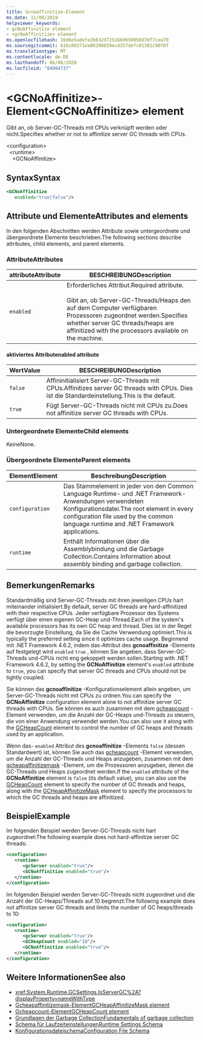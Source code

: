 ```yaml
---
title: Gcnoaffinitize-Element
ms.date: 11/08/2019
helpviewer_keywords:
- gcNoAffinitize element
- <gcNoAffinitize> element
ms.openlocfilehash: 16d6e5adefe2b632d7251669650058d7df7cea70
ms.sourcegitcommit: b16c00371ea06398859ecd157defc81301c9070f
ms.translationtype: MT
ms.contentlocale: de-DE
ms.lasthandoff: 06/06/2020
ms.locfileid: "84004737"
---
```

# <a name="gcnoaffinitize-element"></a><span data-ttu-id="ddb18-102">\<GCNoAffinitize>-Element</span><span class="sxs-lookup"><span data-stu-id="ddb18-102">\<GCNoAffinitize> element</span></span>

<span data-ttu-id="ddb18-103">Gibt an, ob Server-GC-Threads mit CPUs verknüpft werden oder nicht.</span><span class="sxs-lookup"><span data-stu-id="ddb18-103">Specifies whether or not to affinitize server GC threads with CPUs.</span></span>

\<configuration>\
&nbsp;&nbsp;\<runtime>\
&nbsp;&nbsp;&nbsp;&nbsp;\<GCNoAffinitize>

## <a name="syntax"></a><span data-ttu-id="ddb18-104">Syntax</span><span class="sxs-lookup"><span data-stu-id="ddb18-104">Syntax</span></span>

```xml
<GCNoAffinitize
   enabled="true|false"/>
```

## <a name="attributes-and-elements"></a><span data-ttu-id="ddb18-105">Attribute und Elemente</span><span class="sxs-lookup"><span data-stu-id="ddb18-105">Attributes and elements</span></span>

<span data-ttu-id="ddb18-106">In den folgenden Abschnitten werden Attribute sowie untergeordnete und übergeordnete Elemente beschrieben.</span><span class="sxs-lookup"><span data-stu-id="ddb18-106">The following sections describe attributes, child elements, and parent elements.</span></span>

### <a name="attributes"></a><span data-ttu-id="ddb18-107">Attribute</span><span class="sxs-lookup"><span data-stu-id="ddb18-107">Attributes</span></span>

|<span data-ttu-id="ddb18-108">attribute</span><span class="sxs-lookup"><span data-stu-id="ddb18-108">Attribute</span></span>|<span data-ttu-id="ddb18-109">BESCHREIBUNG</span><span class="sxs-lookup"><span data-stu-id="ddb18-109">Description</span></span>|
|---------------|-----------------|
|`enabled`|<span data-ttu-id="ddb18-110">Erforderliches Attribut.</span><span class="sxs-lookup"><span data-stu-id="ddb18-110">Required attribute.</span></span><br /><br /><span data-ttu-id="ddb18-111">Gibt an, ob Server-GC-Threads/Heaps den auf dem Computer verfügbaren Prozessoren zugeordnet werden.</span><span class="sxs-lookup"><span data-stu-id="ddb18-111">Specifies whether server GC threads/heaps are affinitized with the processors available on the machine.</span></span>|

#### <a name="enabled-attribute"></a><span data-ttu-id="ddb18-112">aktiviertes Attribut</span><span class="sxs-lookup"><span data-stu-id="ddb18-112">enabled attribute</span></span>

|<span data-ttu-id="ddb18-113">Wert</span><span class="sxs-lookup"><span data-stu-id="ddb18-113">Value</span></span>|<span data-ttu-id="ddb18-114">BESCHREIBUNG</span><span class="sxs-lookup"><span data-stu-id="ddb18-114">Description</span></span>|
|-----------|-----------------|
|`false`|<span data-ttu-id="ddb18-115">Affininitialisiert Server-GC-Threads mit CPUs.</span><span class="sxs-lookup"><span data-stu-id="ddb18-115">Affinitizes server GC threads with CPUs.</span></span> <span data-ttu-id="ddb18-116">Dies ist die Standardeinstellung.</span><span class="sxs-lookup"><span data-stu-id="ddb18-116">This is the default.</span></span>|
|`true`|<span data-ttu-id="ddb18-117">Fügt Server-GC-Threads nicht mit CPUs zu.</span><span class="sxs-lookup"><span data-stu-id="ddb18-117">Does not affinitize server GC threads with CPUs.</span></span>|

### <a name="child-elements"></a><span data-ttu-id="ddb18-118">Untergeordnete Elemente</span><span class="sxs-lookup"><span data-stu-id="ddb18-118">Child elements</span></span>

<span data-ttu-id="ddb18-119">Keine</span><span class="sxs-lookup"><span data-stu-id="ddb18-119">None.</span></span>

### <a name="parent-elements"></a><span data-ttu-id="ddb18-120">Übergeordnete Elemente</span><span class="sxs-lookup"><span data-stu-id="ddb18-120">Parent elements</span></span>

|<span data-ttu-id="ddb18-121">Element</span><span class="sxs-lookup"><span data-stu-id="ddb18-121">Element</span></span>|<span data-ttu-id="ddb18-122">Beschreibung</span><span class="sxs-lookup"><span data-stu-id="ddb18-122">Description</span></span>|
|-------------|-----------------|
|`configuration`|<span data-ttu-id="ddb18-123">Das Stammelement in jeder von den Common Language Runtime- und .NET Framework-Anwendungen verwendeten Konfigurationsdatei.</span><span class="sxs-lookup"><span data-stu-id="ddb18-123">The root element in every configuration file used by the common language runtime and .NET Framework applications.</span></span>|
|`runtime`|<span data-ttu-id="ddb18-124">Enthält Informationen über die Assemblybindung und die Garbage Collection.</span><span class="sxs-lookup"><span data-stu-id="ddb18-124">Contains information about assembly binding and garbage collection.</span></span>|

## <a name="remarks"></a><span data-ttu-id="ddb18-125">Bemerkungen</span><span class="sxs-lookup"><span data-stu-id="ddb18-125">Remarks</span></span>

<span data-ttu-id="ddb18-126">Standardmäßig sind Server-GC-Threads mit ihren jeweiligen CPUs hart miteinander initialisiert.</span><span class="sxs-lookup"><span data-stu-id="ddb18-126">By default, server GC threads are hard-affinitized with their respective CPUs.</span></span> <span data-ttu-id="ddb18-127">Jeder verfügbare Prozessor des Systems verfügt über einen eigenen GC-Heap und-Thread.</span><span class="sxs-lookup"><span data-stu-id="ddb18-127">Each of the system's available processors has its own GC heap and thread.</span></span> <span data-ttu-id="ddb18-128">Dies ist in der Regel die bevorzugte Einstellung, da Sie die Cache Verwendung optimiert.</span><span class="sxs-lookup"><span data-stu-id="ddb18-128">This is typically the preferred setting since it optimizes cache usage.</span></span> <span data-ttu-id="ddb18-129">Beginnend mit .NET Framework 4.6.2, indem das-Attribut des **gcnoaffinitize** -Elements auf festgelegt wird `enabled` `true` , können Sie angeben, dass Server-GC-Threads und-CPUs nicht eng gekoppelt werden sollen.</span><span class="sxs-lookup"><span data-stu-id="ddb18-129">Starting with .NET Framework 4.6.2, by setting the **GCNoAffinitize** element's `enabled` attribute to `true`, you can specify that server GC threads and CPUs should not be tightly coupled.</span></span>

<span data-ttu-id="ddb18-130">Sie können das **gcnoaffinitize** -Konfigurationselement allein angeben, um Server-GC-Threads nicht mit CPUs zu ordnen.</span><span class="sxs-lookup"><span data-stu-id="ddb18-130">You can specify the **GCNoAffinitize** configuration element alone to not affinitize server GC threads with CPUs.</span></span> <span data-ttu-id="ddb18-131">Sie können es auch zusammen mit dem [gcheapcount](gcheapcount-element.md) -Element verwenden, um die Anzahl der GC-Heaps und-Threads zu steuern, die von einer Anwendung verwendet werden.</span><span class="sxs-lookup"><span data-stu-id="ddb18-131">You can also use it along with the [GCHeapCount](gcheapcount-element.md) element to control the number of GC heaps and threads used by an application.</span></span>

<span data-ttu-id="ddb18-132">Wenn das- `enabled` Attribut des **gcnoaffinitize** -Elements `false` (dessen Standardwert) ist, können Sie auch das [gcheapcount](gcheapcount-element.md) -Element verwenden, um die Anzahl der GC-Threads und Heaps anzugeben, zusammen mit dem [gcheapaffinitizemask](gcheapaffinitizemask-element.md) -Element, um die Prozessoren anzugeben, denen die GC-Threads und Heaps zugeordnet werden.</span><span class="sxs-lookup"><span data-stu-id="ddb18-132">If the `enabled` attribute of the **GCNoAffinitize** element is `false` (its default value), you can also use the [GCHeapCount](gcheapcount-element.md) element to specify the number of GC threads and heaps, along with the [GCHeapAffinitizeMask](gcheapaffinitizemask-element.md) element to specify the processors to which the GC threads and heaps are affinitized.</span></span>

## <a name="example"></a><span data-ttu-id="ddb18-133">Beispiel</span><span class="sxs-lookup"><span data-stu-id="ddb18-133">Example</span></span>

<span data-ttu-id="ddb18-134">Im folgenden Beispiel werden Server-GC-Threads nicht hart zugeordnet:</span><span class="sxs-lookup"><span data-stu-id="ddb18-134">The following example does not hard-affinitize server GC threads:</span></span>

```xml
<configuration>
   <runtime>
      <gcServer enabled="true"/>
      <GCNoAffinitize enabled="true"/>
   </runtime>
</configuration>
```

<span data-ttu-id="ddb18-135">Im folgenden Beispiel werden Server-GC-Threads nicht zugeordnet und die Anzahl der GC-Heaps/Threads auf 10 begrenzt:</span><span class="sxs-lookup"><span data-stu-id="ddb18-135">The following example does not affinitize server GC threads and limits the number of GC heaps/threads to 10:</span></span>

```xml
<configuration>
   <runtime>
      <gcServer enabled="true"/>
      <GCHeapCount enabled="10"/>
      <GCNoAffinitize enabled="true"/>
   </runtime>
</configuration>
```

## <a name="see-also"></a><span data-ttu-id="ddb18-136">Weitere Informationen</span><span class="sxs-lookup"><span data-stu-id="ddb18-136">See also</span></span>

- <xref:System.Runtime.GCSettings.IsServerGC%2A?displayProperty=nameWithType>
- [<span data-ttu-id="ddb18-137">Gcheapaffinitizemask-Element</span><span class="sxs-lookup"><span data-stu-id="ddb18-137">GCHeapAffinitizeMask element</span></span>](gcheapaffinitizemask-element.md)
- [<span data-ttu-id="ddb18-138">Gcheapcount-Element</span><span class="sxs-lookup"><span data-stu-id="ddb18-138">GCHeapCount element</span></span>](gcheapcount-element.md)
- [<span data-ttu-id="ddb18-139">Grundlagen der Garbage Collection</span><span class="sxs-lookup"><span data-stu-id="ddb18-139">Fundamentals of garbage collection</span></span>](../../../../standard/garbage-collection/fundamentals.md)
- [<span data-ttu-id="ddb18-140">Schema für Laufzeiteinstellungen</span><span class="sxs-lookup"><span data-stu-id="ddb18-140">Runtime Settings Schema</span></span>](index.md)
- [<span data-ttu-id="ddb18-141">Konfigurationsdateischema</span><span class="sxs-lookup"><span data-stu-id="ddb18-141">Configuration File Schema</span></span>](../index.md)
